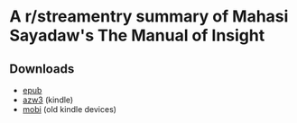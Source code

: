 # A r/streamentry summary of Mahasi Sayadaw's The Manual of Insight


## Downloads

- [epub](https://github.com/ahtrahddis/mahasi/raw/main/A%20r_streamentry%20summary%20of%20Mahasi%20Sayadaw's%20The%20Manual%20of%20Insight/A%20r_streamentry%20summary%20of%20Mahasi%20Sayadaw's%20The%20Manual%20of%20Insight%20-%20r_streamentry.epub)
- [azw3](https://github.com/ahtrahddis/mahasi/raw/main/A%20r_streamentry%20summary%20of%20Mahasi%20Sayadaw's%20The%20Manual%20of%20Insight/A%20r_streamentry%20summary%20of%20Mahasi%20Sayadaw's%20The%20Manual%20of%20Insight%20-%20r_streamentry.azw3) (kindle)
- [mobi](https://github.com/ahtrahddis/mahasi/raw/main/A%20r_streamentry%20summary%20of%20Mahasi%20Sayadaw's%20The%20Manual%20of%20Insight/A%20r_streamentry%20summary%20of%20Mahasi%20Sayadaw's%20The%20Manual%20of%20Insight%20-%20r_streamentry.mobi) (old kindle devices)

